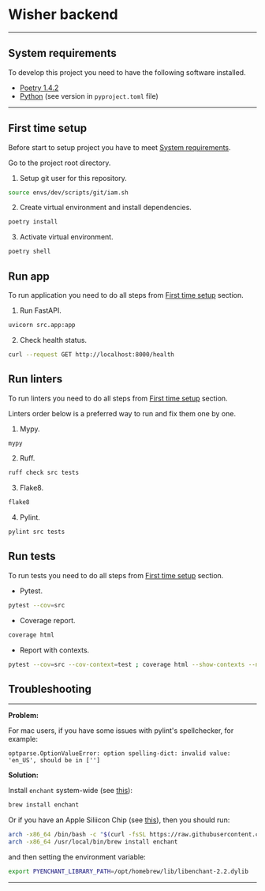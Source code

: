 # Wisher backend

***

## System requirements

To develop this project you need to have the following software installed.

- [Poetry 1.4.2](https://python-poetry.org/docs/)
- [Python](https://www.python.org/) (see version in `pyproject.toml` file)

***

## First time setup

Before start to setup project you have to meet [System requirements](#system-requirements).

Go to the project root directory.

1. Setup git user for this repository.
```bash
source envs/dev/scripts/git/iam.sh
```

2. Create virtual environment and install dependencies.
```bash
poetry install
```

3. Activate virtual environment.
```bash
poetry shell
```


## Run app

To run application you need to do all steps from [First time setup](#first-time-setup) section.

1. Run FastAPI.
```bash
uvicorn src.app:app
```

2. Check health status.
```bash
curl --request GET http://localhost:8000/health
```


## Run linters

To run linters you need to do all steps from [First time setup](#first-time-setup) section.

Linters order below is a preferred way to run and fix them one by one.

1. Mypy.
```bash
mypy
```

2. Ruff.
```bash
ruff check src tests
```

3. Flake8.
```bash
flake8
```

4. Pylint.
```bash
pylint src tests
```


## Run tests

To run tests you need to do all steps from [First time setup](#first-time-setup) section.

- Pytest.
```bash
pytest --cov=src
```

- Coverage report.
```bash
coverage html
```

- Report with contexts.
```bash
pytest --cov=src --cov-context=test ; coverage html --show-contexts --no-skip-covered
```

## Troubleshooting

***

**Problem:**

For mac users, if you have some issues with pylint's spellchecker, for example:
```text
optparse.OptionValueError: option spelling-dict: invalid value: 'en_US', should be in ['']
```

**Solution:**

Install `enchant` system-wide (see [this](https://stackoverflow.com/a/27162411/8431075)):
```bash
brew install enchant
```

Or if you have an Apple Siliicon Chip (see [this](https://stackoverflow.com/a/73052239/8431075)), then you should run:
```bash
arch -x86_64 /bin/bash -c "$(curl -fsSL https://raw.githubusercontent.com/Homebrew/install/HEAD/install.sh)"
arch -x86_64 /usr/local/bin/brew install enchant
```
and then setting the environment variable:
```bash
export PYENCHANT_LIBRARY_PATH=/opt/homebrew/lib/libenchant-2.2.dylib
```

***
